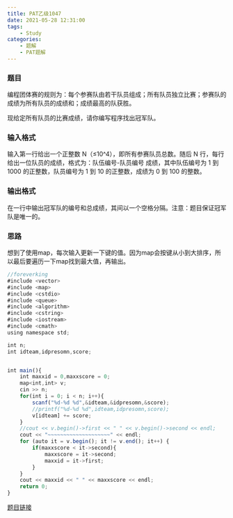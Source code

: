 ```yaml
---
title: PAT乙级1047
date: 2021-05-28 12:31:00
tags: 
    - Study
categories: 
    - 题解
    - PAT题解
---
```

### 题目
编程团体赛的规则为：每个参赛队由若干队员组成；所有队员独立比赛；参赛队的成绩为所有队员的成绩和；成绩最高的队获胜。

现给定所有队员的比赛成绩，请你编写程序找出冠军队。
### 输入格式
输入第一行给出一个正整数 N（≤10^4），即所有参赛队员总数。随后 N 行，每行给出一位队员的成绩，格式为：队伍编号-队员编号 成绩，其中队伍编号为 1 到 1000 的正整数，队员编号为 1 到 10 的正整数，成绩为 0 到 100 的整数。
### 输出格式
在一行中输出冠军队的编号和总成绩，其间以一个空格分隔。注意：题目保证冠军队是唯一的。
### 思路
想到了使用map，每次输入更新一下键的值。因为map会按键从小到大排序，所以最后要遍历一下map找到最大值，再输出。

```js
//foreverking
#include <vector>
#include <map>
#include <cstdio>
#include <queue>
#include <algorithm>
#include <cstring>
#include <iostream>
#include <cmath>
using namespace std;

int n;
int idteam,idpresomn,score;


int main(){
    int maxxid = 0,maxxscore = 0;
    map<int,int> v;
    cin >> n;
    for(int i = 0; i < n; i++){
        scanf("%d-%d %d",&idteam,&idpresomn,&score);
        //printf("%d-%d %d",idteam,idpresomn,score);
        v[idteam] += score;
    }
    //cout << v.begin()->first << " " << v.begin()->second << endl;
    cout << "~~~~~~~~~~~~~~~~~~~~" << endl;
    for (auto it = v.begin(); it != v.end(); it++) {
        if(maxxscore < it->second){
            maxxscore = it->second;
            maxxid = it->first;
        }
    }
    cout << maxxid << " " << maxxscore << endl;
    return 0;
}
```
[题目链接](https://pintia.cn/problem-sets/994805260223102976/problems/994805277163896832)